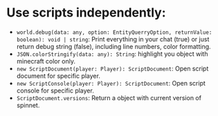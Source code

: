 # Use scripts independently:

+ `world.debug(data: any, option: EntityQuerryOption, returnValue: boolean): void | string`: Print everything in your chat (true) or just return debug string (false), including line numbers, color formatting.
+ `JSON.colorStringify(data: any): String`: highlight you object with minecraft color only.
+ `new ScriptDocument(player: Player): ScriptDocument`: Open script document for specific player.
+ `new ScriptConsole(player: Player): ScriptDocument`: Open script console for specific player.
+ `ScriptDocument.versions`: Return a object with current version of spinnet.